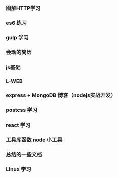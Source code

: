 ### 图解HTTP学习
### es6 练习
### gulp 学习
### 会动的简历
### js基础
### L-WEB


### express + MongoDB 博客（nodejs实战开发）
### postcss 学习
### react 学习


### 工具库函数 node 小工具
### 总结的一些文档
### Linux 学习






